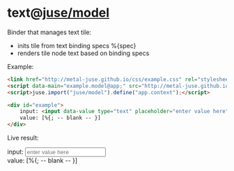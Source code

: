# text@[juse/model](../../juse/model)

Binder that manages text tile:
* inits tile from text binding specs %{spec}
* renders tile node text based on binding specs

Example:

```html
<link href="http://metal-juse.github.io/css/example.css" rel="stylesheet"/>
<script data-main="example.model@app;" src="http://metal-juse.github.io/juse-up.min.js"></script>
<script>juse.import("juse/model").define("app.context");</script>

<div id="example">
	input: <input data-value type="text" placeholder="enter value here"><br>
	value: [%{; -- blank -- }]
</div>
```

Live result:

<section>
<link href="http://metal-juse.github.io/css/example.css" rel="stylesheet"/>
<script data-main="example.model@app;" src="http://metal-juse.github.io/juse-up.min.js"></script>
<script>juse.import("juse/model").define("app.context");</script>

<div id="example">
	input: <input data-value type="text" placeholder="enter value here"><br>
	value: [%{; -- blank -- }]
</div>
</section>
